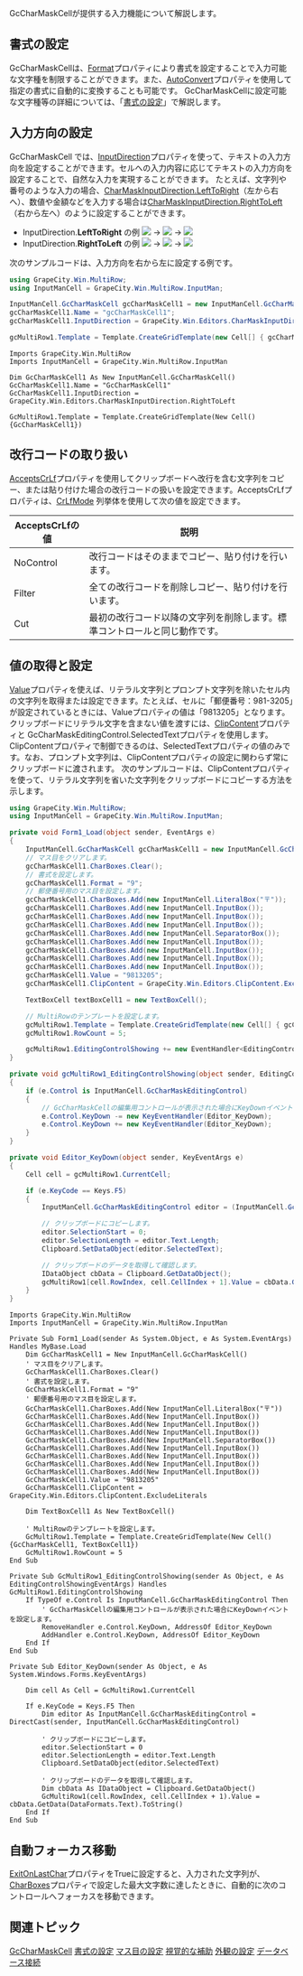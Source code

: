 GcCharMaskCellが提供する入力機能について解説します。

## 書式の設定

GcCharMaskCellは、[Format](gcdocsite__documentlink?toc-item-id=5b345432-8e85-417f-8588-be6375576dd1)プロパティにより書式を設定することで入力可能な文字種を制限することができます。また、[AutoConvert](gcdocsite__documentlink?toc-item-id=43b6442d-9208-468f-a6ec-a661a4de1f1f)プロパティを使用して指定の書式に自動的に変換することも可能です。
GcCharMaskCellに設定可能な文字種等の詳細については、「[書式の設定](gcdocsite__documentlink?toc-item-id=649aebdc-59be-4cdb-8e7b-651617976a20)」で解説します。

## 入力方向の設定

GcCharMaskCell では、[InputDirection](gcdocsite__documentlink?toc-item-id=0a0454a9-da68-4e4f-8ae6-2cb445f86e00)プロパティを使って、テキストの入力方向を設定することができます。セルへの入力内容に応じてテキストの入力方向を設定することで、自然な入力を実現することができます。
たとえば、文字列や番号のような入力の場合、[CharMaskInputDirection.LeftToRight](gcdocsite__documentlink?toc-item-id=0985604e-a1cd-4f83-a7b5-a89ac8e6c6ec)（左から右へ）、数値や金額などを入力する場合は[CharMaskInputDirection.RightToLeft](gcdocsite__documentlink?toc-item-id=0985604e-a1cd-4f83-a7b5-a89ac8e6c6ec)（右から左へ）のように設定することができます。

* InputDirection.**LeftToRight** の例
    ![](/DOCUMENT_SITE_LINK_PREFIX_HERE/document-site-files/images/f148c511-6e98-4b55-9904-150a375d5825/images/imimages/03gccharmask/righttoleft_no1.png) → ![](/DOCUMENT_SITE_LINK_PREFIX_HERE/document-site-files/images/f148c511-6e98-4b55-9904-150a375d5825/images/imimages/03gccharmask/righttoleft_no2.png) → ![](/DOCUMENT_SITE_LINK_PREFIX_HERE/document-site-files/images/f148c511-6e98-4b55-9904-150a375d5825/images/imimages/03gccharmask/righttoleft_no3.png)
* InputDirection.**RightToLeft** の例
    ![](/DOCUMENT_SITE_LINK_PREFIX_HERE/document-site-files/images/f148c511-6e98-4b55-9904-150a375d5825/images/imimages/03gccharmask/righttoleft_yes1.png) → ![](/DOCUMENT_SITE_LINK_PREFIX_HERE/document-site-files/images/f148c511-6e98-4b55-9904-150a375d5825/images/imimages/03gccharmask/righttoleft_yes2.png) → ![](/DOCUMENT_SITE_LINK_PREFIX_HERE/document-site-files/images/f148c511-6e98-4b55-9904-150a375d5825/images/imimages/03gccharmask/righttoleft_yes3.png)

次のサンプルコードは、入力方向を右から左に設定する例です。

```csharp
using GrapeCity.Win.MultiRow;
using InputManCell = GrapeCity.Win.MultiRow.InputMan;

InputManCell.GcCharMaskCell gcCharMaskCell1 = new InputManCell.GcCharMaskCell();
gcCharMaskCell1.Name = "gcCharMaskCell1";
gcCharMaskCell1.InputDirection = GrapeCity.Win.Editors.CharMaskInputDirection.RightToLeft;

gcMultiRow1.Template = Template.CreateGridTemplate(new Cell[] { gcCharMaskCell1 });
```

```vbnet
Imports GrapeCity.Win.MultiRow
Imports InputManCell = GrapeCity.Win.MultiRow.InputMan

Dim GcCharMaskCell1 As New InputManCell.GcCharMaskCell()
GcCharMaskCell1.Name = "GcCharMaskCell1"
GcCharMaskCell1.InputDirection = GrapeCity.Win.Editors.CharMaskInputDirection.RightToLeft

GcMultiRow1.Template = Template.CreateGridTemplate(New Cell() {GcCharMaskCell1})
```

## 改行コードの取り扱い

[AcceptsCrLf](gcdocsite__documentlink?toc-item-id=ed72ba35-bd80-4205-bc3b-c391af152299)プロパティを使用してクリップボードへ改行を含む文字列をコピー、または貼り付けた場合の改行コードの扱いを設定できます。AcceptsCrLfプロパティは、[CrLfMode](gcdocsite__documentlink?toc-item-id=b22d2b62-d37b-456c-a018-f94ad093f564) 列挙体を使用して次の値を設定できます。

| AcceptsCrLfの値 | 説明 |
| ------------- | --- |
| NoControl | 改行コードはそのままでコピー、貼り付けを行います。 |
| Filter | 全ての改行コードを削除しコピー、貼り付けを行います。 |
| Cut | 最初の改行コード以降の文字列を削除します。標準コントロールと同じ動作です。 |

## 値の取得と設定

[Value](gcdocsite__documentlink?toc-item-id=bf06962f-f1e4-4a56-86b0-d66989468cc4)プロパティを使えば、リテラル文字列とプロンプト文字列を除いたセル内の文字列を取得または設定できます。たとえば、セルに「郵便番号：981-3205」が設定されているときには、Valueプロパティの値は「9813205」となります。
クリップボードにリテラル文字を含まない値を渡すには、[ClipContent](gcdocsite__documentlink?toc-item-id=7048ee28-c526-4c8e-aa1f-ca087019022b)プロパティと GcCharMaskEditingControl.SelectedTextプロパティを使用します。ClipContentプロパティで制御できるのは、SelectedTextプロパティの値のみです。なお、プロンプト文字列は、ClipContentプロパティの設定に関わらず常にクリップボードに渡されます。
次のサンプルコードは、ClipContentプロパティを使って、リテラル文字列を省いた文字列をクリップボードにコピーする方法を示します。

```csharp
using GrapeCity.Win.MultiRow;
using InputManCell = GrapeCity.Win.MultiRow.InputMan;

private void Form1_Load(object sender, EventArgs e)
{
    InputManCell.GcCharMaskCell gcCharMaskCell1 = new InputManCell.GcCharMaskCell();
    // マス目をクリアします。 
    gcCharMaskCell1.CharBoxes.Clear();
    // 書式を設定します。 
    gcCharMaskCell1.Format = "9";
    // 郵便番号用のマス目を設定します。 
    gcCharMaskCell1.CharBoxes.Add(new InputManCell.LiteralBox("〒"));
    gcCharMaskCell1.CharBoxes.Add(new InputManCell.InputBox());
    gcCharMaskCell1.CharBoxes.Add(new InputManCell.InputBox());
    gcCharMaskCell1.CharBoxes.Add(new InputManCell.InputBox());
    gcCharMaskCell1.CharBoxes.Add(new InputManCell.SeparatorBox());
    gcCharMaskCell1.CharBoxes.Add(new InputManCell.InputBox());
    gcCharMaskCell1.CharBoxes.Add(new InputManCell.InputBox());
    gcCharMaskCell1.CharBoxes.Add(new InputManCell.InputBox());
    gcCharMaskCell1.CharBoxes.Add(new InputManCell.InputBox());
    gcCharMaskCell1.Value = "9813205";
    gcCharMaskCell1.ClipContent = GrapeCity.Win.Editors.ClipContent.ExcludeLiterals;

    TextBoxCell textBoxCell1 = new TextBoxCell();

    // MultiRowのテンプレートを設定します。 
    gcMultiRow1.Template = Template.CreateGridTemplate(new Cell[] { gcCharMaskCell1, textBoxCell1 });
    gcMultiRow1.RowCount = 5;

    gcMultiRow1.EditingControlShowing += new EventHandler<EditingControlShowingEventArgs>(gcMultiRow1_EditingControlShowing);
}

private void gcMultiRow1_EditingControlShowing(object sender, EditingControlShowingEventArgs e)
{
    if (e.Control is InputManCell.GcCharMaskEditingControl)
    {
        // GcCharMaskCellの編集用コントロールが表示された場合にKeyDownイベントを設定します。 
        e.Control.KeyDown -= new KeyEventHandler(Editor_KeyDown);
        e.Control.KeyDown += new KeyEventHandler(Editor_KeyDown);
    }
}

private void Editor_KeyDown(object sender, KeyEventArgs e)
{
    Cell cell = gcMultiRow1.CurrentCell;

    if (e.KeyCode == Keys.F5)
    {
        InputManCell.GcCharMaskEditingControl editor = (InputManCell.GcCharMaskEditingControl)sender;

        // クリップボードにコピーします。  
        editor.SelectionStart = 0;
        editor.SelectionLength = editor.Text.Length;
        Clipboard.SetDataObject(editor.SelectedText);

        // クリップボードのデータを取得して確認します。  
        IDataObject cbData = Clipboard.GetDataObject();
        gcMultiRow1[cell.RowIndex, cell.CellIndex + 1].Value = cbData.GetData(DataFormats.Text).ToString();
    }
}
```

```vbnet
Imports GrapeCity.Win.MultiRow
Imports InputManCell = GrapeCity.Win.MultiRow.InputMan

Private Sub Form1_Load(sender As System.Object, e As System.EventArgs) Handles MyBase.Load
    Dim GcCharMaskCell1 = New InputManCell.GcCharMaskCell()
    ' マス目をクリアします。 
    GcCharMaskCell1.CharBoxes.Clear()
    ' 書式を設定します。 
    GcCharMaskCell1.Format = "9"
    ' 郵便番号用のマス目を設定します。 
    GcCharMaskCell1.CharBoxes.Add(New InputManCell.LiteralBox("〒"))
    GcCharMaskCell1.CharBoxes.Add(New InputManCell.InputBox())
    GcCharMaskCell1.CharBoxes.Add(New InputManCell.InputBox())
    GcCharMaskCell1.CharBoxes.Add(New InputManCell.InputBox())
    GcCharMaskCell1.CharBoxes.Add(New InputManCell.SeparatorBox())
    GcCharMaskCell1.CharBoxes.Add(New InputManCell.InputBox())
    GcCharMaskCell1.CharBoxes.Add(New InputManCell.InputBox())
    GcCharMaskCell1.CharBoxes.Add(New InputManCell.InputBox())
    GcCharMaskCell1.CharBoxes.Add(New InputManCell.InputBox())
    GcCharMaskCell1.Value = "9813205"
    GcCharMaskCell1.ClipContent = GrapeCity.Win.Editors.ClipContent.ExcludeLiterals

    Dim TextBoxCell1 As New TextBoxCell()

    ' MultiRowのテンプレートを設定します。  
    GcMultiRow1.Template = Template.CreateGridTemplate(New Cell() {GcCharMaskCell1, TextBoxCell1})
    GcMultiRow1.RowCount = 5
End Sub

Private Sub GcMultiRow1_EditingControlShowing(sender As Object, e As EditingControlShowingEventArgs) Handles GcMultiRow1.EditingControlShowing
    If TypeOf e.Control Is InputManCell.GcCharMaskEditingControl Then
        ' GcCharMaskCellの編集用コントロールが表示された場合にKeyDownイベントを設定します。  
        RemoveHandler e.Control.KeyDown, AddressOf Editor_KeyDown
        AddHandler e.Control.KeyDown, AddressOf Editor_KeyDown
    End If
End Sub

Private Sub Editor_KeyDown(sender As Object, e As System.Windows.Forms.KeyEventArgs)

    Dim cell As Cell = GcMultiRow1.CurrentCell

    If e.KeyCode = Keys.F5 Then
        Dim editor As InputManCell.GcCharMaskEditingControl = DirectCast(sender, InputManCell.GcCharMaskEditingControl)

        ' クリップボードにコピーします。  
        editor.SelectionStart = 0
        editor.SelectionLength = editor.Text.Length
        Clipboard.SetDataObject(editor.SelectedText)

        ' クリップボードのデータを取得して確認します。  
        Dim cbData As IDataObject = Clipboard.GetDataObject()
        GcMultiRow1(cell.RowIndex, cell.CellIndex + 1).Value = cbData.GetData(DataFormats.Text).ToString()
    End If
End Sub
```

## 自動フォーカス移動

[ExitOnLastChar](gcdocsite__documentlink?toc-item-id=1901a2de-5014-48b3-9be7-45fc9aa187b3)プロパティをTrueに設定すると、入力された文字列が、[CharBoxes](gcdocsite__documentlink?toc-item-id=df896e49-3dab-41a6-b0f7-2fc14876402f)プロパティで設定した最大文字数に達したときに、自動的に次のコントロールへフォーカスを移動できます。

## 関連トピック

[GcCharMaskCell](gcdocsite__documentlink?toc-item-id=6213468d-8383-4747-9da7-55c8cdc02946)
[書式の設定](gcdocsite__documentlink?toc-item-id=649aebdc-59be-4cdb-8e7b-651617976a20)
[マス目の設定](gcdocsite__documentlink?toc-item-id=67882c89-6124-435d-a8b3-cd5bfe95796f)
[視覚的な補助](gcdocsite__documentlink?toc-item-id=ad3eae02-d613-45bd-93ed-18e46c0bbcba)
[外観の設定](gcdocsite__documentlink?toc-item-id=8df94c76-b7d6-4897-ae89-73b5e0127018)
[データベース接続](gcdocsite__documentlink?toc-item-id=ee3d6383-1642-4d0c-963e-f01192324109)